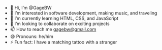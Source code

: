 - 👋 Hi, I’m @GageBW
- 👀 I’m interested in software development, making music, and traveling
- 🌱 I’m currently learning HTML, CSS, and JavaScript
- 💞️ I’m looking to collaborate on exciting projects
- 📫 How to reach me gagebw@gmail.com
- 😄 Pronouns: he/him
- ⚡ Fun fact: I have a matching tattoo with a stranger

<!---
GageBW/GageBW is a ✨ special ✨ repository because its `README.md` (this file) appears on your GitHub profile.
You can click the Preview link to take a look at your changes.
--->
